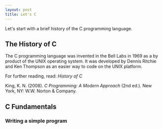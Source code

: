 ```yaml
---
layout: post
title: Let's C
---
```

Let's start with a brief history of the C programming language.

## The History of C
The C programming language was invented in the Bell Labs in 1969 as a by product of the UNIX operating system. 
It was developed by Dennis Ritchie and Ken Thompson as an easier way to code on the UNIX platform.

For further reading, read: *History of C*

King, K. N. (2008). *C Programming: A Modern Approach* (2nd ed.). New York, NY: W.W. Norton & Company.

## C Fundamentals
### Writing a simple program

